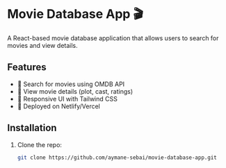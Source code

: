 # Movie Database App 🎬

A React-based movie database application that allows users to search for movies and view details.

## Features
- 🔎 Search for movies using OMDB API
- 📜 View movie details (plot, cast, ratings)
- 🎨 Responsive UI with Tailwind CSS
- 🚀 Deployed on Netlify/Vercel

## Installation
1. Clone the repo:
   ```bash
   git clone https://github.com/aymane-sebai/movie-database-app.git
